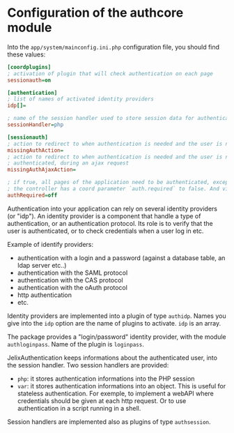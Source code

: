 
Configuration of the authcore module
=====================================


Into the `app/system/mainconfig.ini.php` configuration file, you should find these values:

```ini
[coordplugins]
; activation of plugin that will check authentication on each page
sessionauth=on

[authentication]
; list of names of activated identity providers
idp[]=

; name of the session handler used to store session data for authentication
sessionHandler=php

[sessionauth]
; action to redirect to when authentication is needed and the user is not authenticated
missingAuthAction=
; action to redirect to when authentication is needed and the user is not 
; authenticated, during an ajax request
missingAuthAjaxAction=

; if true, all pages of the application need to be authenticated, except if
; the controller has a coord parameter `auth.required` to false. And vice-versa.
authRequired=off

```


Authentication into your application can rely on several identity providers (or "idp").
An identity provider is a component that handle a type of authentication, or 
an authentication protocol. Its role is to verify that the user is authenticated,
or to check credentials when a user log in etc. 
 
Example of identify providers:
 
- authentication with a login and a password (against a database table, an ldap server etc..)
- authentication with the SAML protocol
- authentication with the CAS protocol
- authentication with the oAuth protocol
- http authentication
- etc.

Identity providers are implemented into a plugin of type `authidp`. Names you
give into the `idp` option are the name of plugins to activate. `idp` is an array.

The package provides a "login/password" identity provider, with the module
`authloginpass`. Name of the plugin is `loginpass`. 

JelixAuthentication keeps informations about the authenticated user, into
the session handler. Two session handlers are provided:

- `php`: it stores authentication informations into the PHP session
- `var`: it stores authentication informations into an object. This is useful
  for stateless authentication. For exemple, to implement a webAPI where
  credentials should be given at each http request. Or to use authentication
  in a script running in a shell.

Session handlers are implemented also as plugins of type `authsession`.


